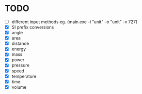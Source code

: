 # TODO

- [ ] different input methods eg. (main.exe -i "unit" -o "unit" -v 727)
- [x] SI prefix conversions
- [x] angle
- [x] area
- [x] distance
- [x] energy
- [x] mass
- [x] power
- [x] pressure
- [x] speed
- [x] temperature
- [x] time
- [x] volume